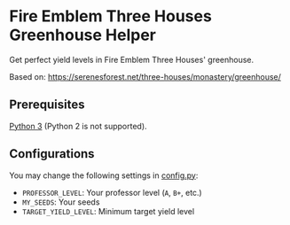 # Fire Emblem Three Houses Greenhouse Helper

Get perfect yield levels in Fire Emblem Three Houses' greenhouse.

Based on: <https://serenesforest.net/three-houses/monastery/greenhouse/>

## Prerequisites

[Python 3](https://www.python.org/downloads/) (Python 2 is not supported).

## Configurations

You may change the following settings in [config.py](config.py):

- `PROFESSOR_LEVEL`: Your professor level (`A`, `B+`, etc.)
- `MY_SEEDS`: Your seeds
- `TARGET_YIELD_LEVEL`: Minimum target yield level
